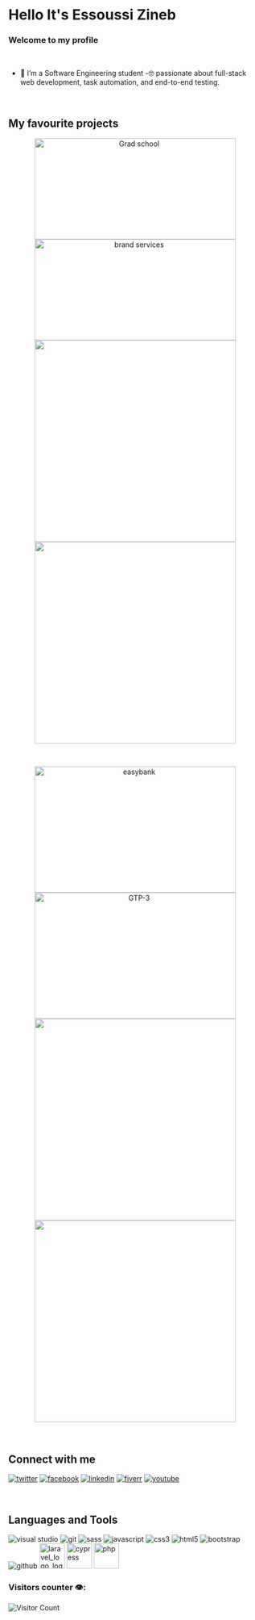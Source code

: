 

# Hello It's Essoussi Zineb
### Welcome to my profile
<br>

- 🔭 I’m a Software Engineering student
-🤓 passionate about full-stack web development, task automation, and end-to-end testing.

<br>


 ## My favourite projects


<p align="center">
    <a href="https://github.com/DesignToWebsite/Grad-School">
     <img width="400" height="200" src="https://user-images.githubusercontent.com/74991230/174655745-12092324-5a4b-492d-9442-6b66b9ba458b.png" alt="Grad school"/>
    </a>
    <a href="https://github.com/DesignToWebsite/Brand-services">
     <img width="400" height="200" src="https://user-images.githubusercontent.com/74991230/174661171-2584a5e1-eed1-45df-a328-dca5e88b67f0.png" alt="brand services" />
    </a>
    <a href="https://github.com/DesignToWebsite/Grad-School">
     <img width="400" align="center" src="https://github-readme-stats.vercel.app/api/pin/?username=DesignToWebsite&repo=Grad-School" />
    </a>
     <a href="https://github.com/DesignToWebsite/Brand-services">
     <img width="400" align="center" src="https://github-readme-stats.vercel.app/api/pin/?username=DesignToWebsite&repo=Brand-services" />
    </a>
</p>

 <br/> 
 
 <p align="center"> 
    <a href="https://github.com/DesignToWebsite/easybank">
    <img width="400" height="250" src="https://user-images.githubusercontent.com/74991230/174657586-daa5dc37-107b-4402-98eb-c238afeec512.png" alt="easybank"/>
     </a>
    <a href="https://designtowebsite.github.io/GPT-3/">
     <img width="400" height="250" src="https://user-images.githubusercontent.com/74991230/183706904-13999f6f-2e77-444c-86fe-79dca7816f84.png" alt="GTP-3" />
    </a>
    <a href="https://github.com/DesignToWebsite/easybank">
      <img width="400"  align="center" src="https://github-readme-stats.vercel.app/api/pin/?username=DesignToWebsite&repo=easybank" />
     </a>
    <a href="https://designtowebsite.github.io/GPT-3/">
      <img width="400" align="center" src="https://github-readme-stats.vercel.app/api/pin/?username=DesignToWebsite&repo=GPT-3" />
    </a> 
 </p>

<br>

## Connect with me 

[![twitter](https://user-images.githubusercontent.com/74991230/174493087-8a472f80-db6a-4acc-adf0-9c412ac89b24.png)](https://twitter.com/ZinebEsso)
[![facebook](https://user-images.githubusercontent.com/74991230/174493081-7fc1262f-26e7-4f82-b07b-bd9651be9d8e.png)](https://www.facebook.com/ess.zineb.3/)
[![linkedin](https://user-images.githubusercontent.com/74991230/174493085-5b6d8537-e4aa-4041-bbf8-b74702492acb.png)](https://www.linkedin.com/in/zineb-essoussi-5301581b6/)
[![fiverr](https://user-images.githubusercontent.com/74991230/174493137-b28c8106-2aa0-4003-b7b6-3728d7ac1acb.png)](https://fr.fiverr.com/zineb2003?up_rollout=true)
[![youtube](https://user-images.githubusercontent.com/74991230/174493132-d415b4fe-9e88-4ce1-8aa7-300639f1dcd3.png)
](https://www.youtube.com/channel/UCgxzCZU9lkcoygJ7IYkIIYg)

<br>


## Languages and Tools


![visual studio](https://user-images.githubusercontent.com/74991230/174493220-97bd16f2-7079-4f61-b3a4-d60f2fe17729.png)
![git](https://user-images.githubusercontent.com/74991230/174493221-818b663f-4cfc-4dd3-bacd-08ba060c8f75.png)
![sass](https://user-images.githubusercontent.com/74991230/174493222-cebd82be-4016-4d54-a8a4-32984cbb286f.png)
![javascript](https://user-images.githubusercontent.com/74991230/174493223-37ab05ba-bba9-4415-9d00-01f1b69481a9.png)
![css3](https://user-images.githubusercontent.com/74991230/174493224-dd5ad2f6-7309-4275-95ec-448428f2ef0a.png)
![html5](https://user-images.githubusercontent.com/74991230/174493225-78e6cdb7-c05a-4f70-b39f-c733700a27dc.png)
![bootstrap](https://user-images.githubusercontent.com/74991230/174493226-2e48d7ba-5a6e-496c-adad-eca4af8643a8.png)
![github](https://user-images.githubusercontent.com/74991230/174493135-094a1301-928c-4182-ad52-2931bd42b745.png)
<img alt="laravel_logo_logos_icon" src="https://github.com/DesignToWebsite/DesignToWebsite/assets/74991230/d9288913-1a51-4c28-8dd3-6338799e1297" width="50" />
<img alt="cypress" src="https://github.com/DesignToWebsite/DesignToWebsite/assets/74991230/46fd58ac-56d9-4fb7-a431-6017b71b181a" width="50" />
<img alt="php" src="https://github.com/DesignToWebsite/DesignToWebsite/assets/74991230/df0c751b-8c9e-456b-aa67-93068dcc7ce2" width="50" />



 
 
<!--
 ## My favourite projects
   <br/>
<p align="center">
  <a href="#">
   <img width="400" height="250" src="https://user-images.githubusercontent.com/74991230/174655745-12092324-5a4b-492d-9442-6b66b9ba458b.png" alt="Grad school"/>
  </a>
  <a href="#">
   <img width="400" height="250" src="https://user-images.githubusercontent.com/74991230/174656703-cb1db4bd-743f-4f57-a7d0-107038723927.png" alt="GTP-3" />
  </a>
  <a href="#">
   <img width="400" src="https://user-images.githubusercontent.com/74991230/174658323-29f8915e-0e90-450c-8bb8-f856069587b3.png" alt="brand services" />
  </a>
  
  <a href="#">
  <img width="400" src="https://user-images.githubusercontent.com/74991230/174657586-daa5dc37-107b-4402-98eb-c238afeec512.png" alt="easybank"/>
   </a>
  
   <a href="https://github.com/DesignToWebsite/easybank">
    <img width="400" align="center" src="https://github-readme-stats.vercel.app/api/pin/?username=DesignToWebsite&repo=easybank" />
  </a>
  <a href="https://github.com/DesignToWebsite/Grad-School">
   <img width="400" align="center" src="https://github-readme-stats.vercel.app/api/pin/?username=DesignToWebsite&repo=Grad-School" />
  </a>
  <a href="https://github.com/anuraghazra/convoychat">
    <img width="400" align="center" src="https://github-readme-stats.vercel.app/api/pin/?username=DesignToWebsite&repo=GPT-3" />
  </a> 
   <a href="https://github.com/DesignToWebsite/Brand-services">
   <img width="400" align="center" src="https://github-readme-stats.vercel.app/api/pin/?username=DesignToWebsite&repo=Brand-services" />
  </a>
</p>


![youtube](https://user-images.githubusercontent.com/74991230/174493132-d415b4fe-9e88-4ce1-8aa7-300639f1dcd3.png)
![fiverr](https://user-images.githubusercontent.com/74991230/174493137-b28c8106-2aa0-4003-b7b6-3728d7ac1acb.png)
![facebook](https://user-images.githubusercontent.com/74991230/174493081-7fc1262f-26e7-4f82-b07b-bd9651be9d8e.png)
![youtube](https://user-images.githubusercontent.com/74991230/174493083-7a44f772-d376-412b-ae74-14e94836be5c.png)
![linkedin](https://user-images.githubusercontent.com/74991230/174493085-5b6d8537-e4aa-4041-bbf8-b74702492acb.png)
![twitter](https://user-images.githubusercontent.com/74991230/174493087-8a472f80-db6a-4acc-adf0-9c412ac89b24.png)


**DesignToWebsite/DesignToWebsite** is a ✨ _special_ ✨ repository because its `README.md` (this file) appears on your GitHub profile.

Here are some ideas to get you started:

- 🔭 I’m currently working on ...
- 🌱 I’m currently learning ...
- 👯 I’m looking to collaborate on ...
- 🤔 I’m looking for help with ...
- 💬 Ask me about ...
- 📫 How to reach me: ...
- 😄 Pronouns: ...
- ⚡ Fun fact: ...
-->

### Visitors counter 👁️‍:

![Visitor Count](https://profile-counter.glitch.me/DesignToWebsite/count.svg)


